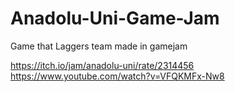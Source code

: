 # Anadolu-Uni-Game-Jam
Game that Laggers team made in gamejam

https://itch.io/jam/anadolu-uni/rate/2314456
https://www.youtube.com/watch?v=VFQKMFx-Nw8
